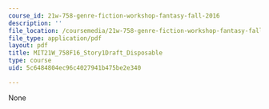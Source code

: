 ```yaml
---
course_id: 21w-758-genre-fiction-workshop-fantasy-fall-2016
description: ''
file_location: /coursemedia/21w-758-genre-fiction-workshop-fantasy-fall-2016/5c6484804ec96c4027941b475be2e340_MIT21W_758F16_Story1Draft_Disposable.pdf
file_type: application/pdf
layout: pdf
title: MIT21W_758F16_Story1Draft_Disposable
type: course
uid: 5c6484804ec96c4027941b475be2e340

---
```

None